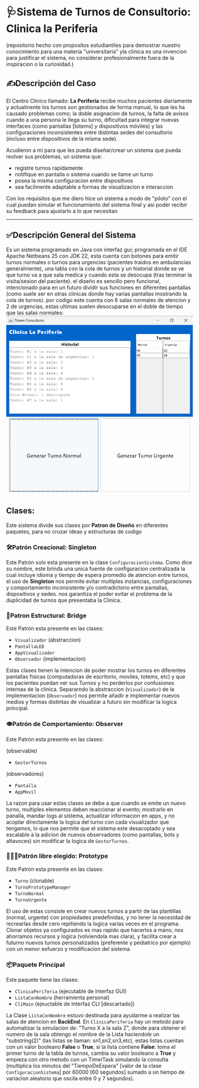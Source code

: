 # 🩺Sistema de Turnos de Consultorio: Clinica la Periferia
(repositorio hecho con propositos estudiantiles para demostrar nuestro conocimiento para una materia "universitaria" yla clinica es una invencion para justificar el sistema, no considerar profesionalmente fuera de la inspiracion o la curiosidad.)

## ✍️Descripción del Caso
El Centro Clinico llamado: **La Periferia** recibe muchos pacientes diariamente y actualmente los turnos son gestionados de forma manual, lo que les ha causado problemas como; la doble asignacion de turnos, la falta de avisos cuando a una persona le llega su turno, dificultad para integrar nuevas interfaces (como pantallas [totems] y dispositivos móviles) y las configuraciones inconsistentes entre distintas sedes del consultorio (incluso entre dispositivos de la misma sede).

Acudieron a mi para que les pueda diseñar/crear un sistema que pueda reolver sus problemas, un sistema que:
- registre turnos rapidamente
- notifique en pantalla o sistema cuando se llame un turno
- posea la misma configuracion entre dispositivos
- sea facilmente adaptable a formas de visualizacion e interaccion

Con los requisitos que me diero hice un sistema a modo de "piloto" con el cual puedan simular el funcionamiento del sistema final y asi poder recibir su feedback para ajustarlo a lo que necesitan


---
## ✅Descripción General del Sistema

Es un sistema programado en Java con interfaz gui; programada en el IDE Apache Netbeans 25 con JDK 22, esta cuenta con botones para emitir turnos normales o turnos para urgencias (pacientes traidos en ambulancias generalmente), una tabla con la cola de turnos y un historial donde se ve que turno va a que sala medica y cuando esta se desocupa (tras terminar la visita/sesion del paciente). el diseño es sencillo pero funcional, intencionado para en un futuro dividir sus funciones en diferentes pantallas (como suele ser en otras clinicas donde hay varias pantallas mostrando la cola de turnos). por codigo este cuenta con 6 salas normales de atencion y 2 de urgencias, estas ultimas suelen desocuparse en el doble de tiempo que las salas normales:
![img](img/image01.png)

## Clases:
Este sistema divide sus clases por **Patron de Diseño** en diferentes paquetes, para no cruzar ideas y estructuras de codigo

### 🛠️Patrón Creacional: Singleton
Este Patrón solo esta presente en la clase `ConfiguracionSistema`. Como dice su nombre, este brinda una unica fuente de configuracion centralizada la cual incluye idioma y tiempo de espera promedio de atencion entre turnos, el uso de **Singleton** nos permite evitar multiples instancias, configuraciones y comportamiento inconsistente y/o contradictorio entre pantallas, dispositivos y sedes. nos garantiza el poder evitar el problema de la duplicidad de turnos que presentaba la Clinica.

### 🌉Patron Estructural: Bridge
Este Patrón esta presente en las clases:
- `Visualizador` (abstraccion)
- `PantallaLED`
- `AppVisualizador`
- `Observador` (implementacion)

Estas clases tienen la intencion de poder mostrar los turnos en diferentes pantallas fisicas (computadoras de escritorio, moviles, totems, etc) y que los pacientes puedan ver sus Turnos y no perderlos por confusiones internas de la clinica. Separarndo la abstraccion (`Visualizador`) de la implementacion (`Observador`) nos permite añadir e implementar nuevos medios y formas distintas de visualizar a futuro sin modificar la logica principal.

### 👁️Patrón de Comportamiento: Observer
Este Patrón esta presente en las clases:

(observable)
- `GestorTurnos`

(observadores)
- `Pantalla`
- `AppMovil`

La razon para usar estas clases se debe a que cuando se emite un nuevo turno, multiples elementos deben reaccionar al evento; mostrarlo en panalla, mandar logs al sistema, actualizar informacion en apps, y no acoplar directamente la logica del turno con cada visualizador que tengamos, lo que nos permite que el sistema este desacoplado y sea escalable a la adicion de nuevos observadores (como pantallas, bots y altavoces) sin modificar la logica de `GestorTurnos`.

### 🧑‍🤝‍🧑Patrón libre elegido: Prototype
Este Patrón esta presente en las clases:
- `Turno` (clonable)
- `TurnoPrototypeManager`
- `TurnoNormal`
- `TurnoUrgente`

El uso de estas consiste en crear nuevos turnos a partir de las plantillas (normal, urgente) con propiedades predefinidas, y no tener la necesidad de recrearlas desde cero repitiendo la logica varias veces en el programa. Clonar objetos ya configurados es mas rapido que hacerlos a mano, nos ahorramos recursos y logica (volviendola mas clara), y facilita crear a futurno nuevos turnos personalizados (preferente y pediatrico por ejemplo) con un menor esfuerzo y modificacion del sistema.

### 📦Paquete Principal
Este paquete tiene las clases:
- `ClinicaPeriferia` (ejecutable de Interfaz GUI)
- `ListaConNombre` (herramienta personal)
- `CliMain` (ejeuctable de Interfaz CLI [descartado])

La Clase `ListaConNombre` estuvo destinada para ayudarme a realizar las salas de atencion en **BackEnd**. En `ClinicaPeriferia` hay un metodo para automatizar la simulacion de: "Turno X a la sala Z", donde para obtener el numero de la sala obtengo el nombre de la Lista haciendole un "substring(2)" (las listas se llaman: sn1,sn2,sn3,etc), estas listas cuentan con un valor booleano **False** o **True**, si la lista contiene **False**: toma el primer turno de la tabla de turnos, cambia su valor booleano a **True** y empieza con otro metodo con un TimerTask simulando la consulta (multiplica los minutos del "TiempoDeEspera" [valor de la clase `ConfiguracionSistema`] por 60000 [60 segundos] sumado a un tiempo de variacion aleatorio que oscila entre 0 y 7 segundos).


